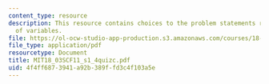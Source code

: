 ```yaml
---
content_type: resource
description: This resource contains choices to the problem statements related to separation
  of variables.
file: https://ol-ocw-studio-app-production.s3.amazonaws.com/courses/18-03sc-differential-equations-fall-2011/4f4ff6873941a92b389ffd3c4f103a5e_MIT18_03SCF11_s1_4quizc.pdf
file_type: application/pdf
resourcetype: Document
title: MIT18_03SCF11_s1_4quizc.pdf
uid: 4f4ff687-3941-a92b-389f-fd3c4f103a5e
---
```

